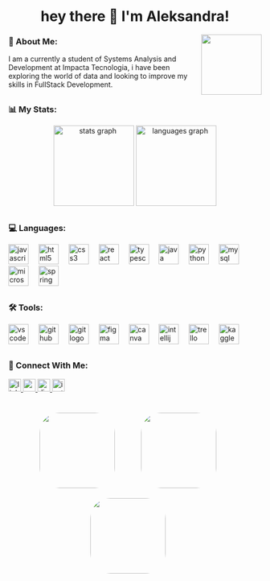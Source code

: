 <h1 align="center">hey there 👋 I'm Aleksandra!</h1>

<img align="right" height="120" border-radius="50px;" src="https://i.postimg.cc/mDz4YZvN/someone.jpg" />

<h3>💫 About Me:</h3>

I am a currently a student of Systems Analysis and Development at Impacta Tecnologia, i have been exploring the world of data and looking to improve my skills in FullStack Development.


## <h3 align="left">📊 My Stats: </h3>


<div align="center">
  <img src="https://github-readme-stats.vercel.app/api?username=AleksandDev&hide_title=false&hide_rank=false&show_icons=true&include_all_commits=true&count_private=true&disable_animations=false&theme=merko&locale=en&hide_border=true&order=1" height="160" alt="stats graph"  />
  <img src="https://github-readme-stats.vercel.app/api/top-langs?username=AleksandDev&locale=en&hide_title=true&layout=compact&card_width=320&langs_count=8&theme=merko&hide_border=true&order=2" height="160" alt="languages graph"  />
</div>

## <h3 align="left">💻 Languages:</h3>

<div align="left">
  <img src="https://cdn.jsdelivr.net/gh/devicons/devicon/icons/javascript/javascript-original.svg" height="40" alt="javascript logo"  />
  <img width="12" />
  <img src="https://cdn.jsdelivr.net/gh/devicons/devicon/icons/html5/html5-original.svg" height="40" alt="html5 logo"  />
  <img width="12" />
  <img src="https://cdn.jsdelivr.net/gh/devicons/devicon/icons/css3/css3-original.svg" height="40" alt="css3 logo"  />
  <img width="12" />
  <img src="https://cdn.jsdelivr.net/gh/devicons/devicon/icons/react/react-original.svg" height="40" alt="react logo"  />
  <img width="12" />
  <img src="https://cdn.jsdelivr.net/gh/devicons/devicon/icons/typescript/typescript-original.svg" height="40" alt="typescript logo"  />
  <img width="12" />
  <img src="https://cdn.jsdelivr.net/gh/devicons/devicon/icons/java/java-original.svg" height="40" alt="java logo"  />
  <img width="12" />
  <img src="https://cdn.jsdelivr.net/gh/devicons/devicon/icons/python/python-original.svg" height="40" alt="python logo"  />
  <img width="12" />
  <img src="https://cdn.jsdelivr.net/gh/devicons/devicon/icons/mysql/mysql-original.svg" height="40" alt="mysql logo"  />
  <img width="12" />
  <img src="https://cdn.jsdelivr.net/gh/devicons/devicon/icons/microsoftsqlserver/microsoftsqlserver-plain.svg" height="40" alt="microsoftsqlserver logo"  />
  <img width="12" />
  <img src="https://cdn.jsdelivr.net/gh/devicons/devicon/icons/spring/spring-original.svg" height="40" alt="spring logo"  />
</div>


## <h3 align="left">🛠 Tools:</h3>


<div align="left">
  <img src="https://cdn.jsdelivr.net/gh/devicons/devicon/icons/vscode/vscode-original.svg" height="40" alt="vscode logo"  />
  <img width="12" />
  <img src="https://cdn.jsdelivr.net/gh/devicons/devicon/icons/github/github-original.svg" height="40" alt="github logo"  />
  <img width="12" />
  <img src="https://cdn.jsdelivr.net/gh/devicons/devicon/icons/git/git-original.svg" height="40" alt="git logo"  />
  <img width="12" />
  <img src="https://cdn.jsdelivr.net/gh/devicons/devicon/icons/figma/figma-original.svg" height="40" alt="figma logo"  />
  <img width="12" />
  <img src="https://cdn.jsdelivr.net/gh/devicons/devicon/icons/canva/canva-original.svg" height="40" alt="canva logo"  />
  <img width="12" />
  <img src="https://cdn.jsdelivr.net/gh/devicons/devicon/icons/intellij/intellij-original.svg" height="40" alt="intellij logo"  />
  <img width="12" />
  <img src="https://cdn.jsdelivr.net/gh/devicons/devicon/icons/trello/trello-plain.svg" height="40" alt="trello logo"  />
  <img width="12" />
  <img src="https://cdn.jsdelivr.net/gh/devicons/devicon/icons/kaggle/kaggle-original.svg" height="40" alt="kaggle logo"  />
</div>

## <h3 align="left">📲 Connect With Me:</h3>

<div>
 <a href="https://www.linkedin.com/in/aleksandra-leal" ><img src="https://img.shields.io/static/v1?message=LinkedIn&logo=linkedin&label=&color=0077B5&logoColor=white&labelColor=&style=for-the-badge" height="25" alt="linkedin logo"  /> <a/>
 <a href="mailto:aleksandramarto183@gmail.com" ><img src="https://img.shields.io/static/v1?message=Gmail&logo=gmail&label=&color=D14836&logoColor=white&labelColor=&style=for-the-badge" height="25" alt="gmail logo"  /> <a/>
 <a href="https://discord.gg/tYhK8wFM" ><img src="https://img.shields.io/static/v1?message=Discord&logo=discord&label=&color=7289DA&logoColor=white&labelColor=&style=for-the-badge" height="25" alt="discord logo"  /> <a/>
 <a href="https://www.instagram.com/mistynz_" ><img src="https://img.shields.io/static/v1?message=Instagram&logo=instagram&label=&color=E4405F&logoColor=white&labelColor=&style=for-the-badge" height="25" alt="instagram logo"  /> <a/>
</div>

##

<div align="center">
  <img src="https://i.postimg.cc/nV1N4pPq/coffe.png" style="width: 150px; height: 150px; text-align: center; padding:10px; border-radius: 50px; "/>
  &nbsp;&nbsp;&nbsp;&nbsp;&nbsp;&nbsp;
  <img src="https://i.postimg.cc/GpfrFrgc/lainsl.jpg" style="width: 150px; height: 150px; text-align: center; padding:10px; border-radius: 50px;"/>
  &nbsp;&nbsp;&nbsp;&nbsp;&nbsp;&nbsp;
  <img src="https://i.postimg.cc/63jdJNBT/movies.jpg" style="width: 150px; height: 150px; text-align: center; padding:10px; border-radius: 50px; "/>
  &nbsp;&nbsp;&nbsp;&nbsp;&nbsp;&nbsp;
</div>

